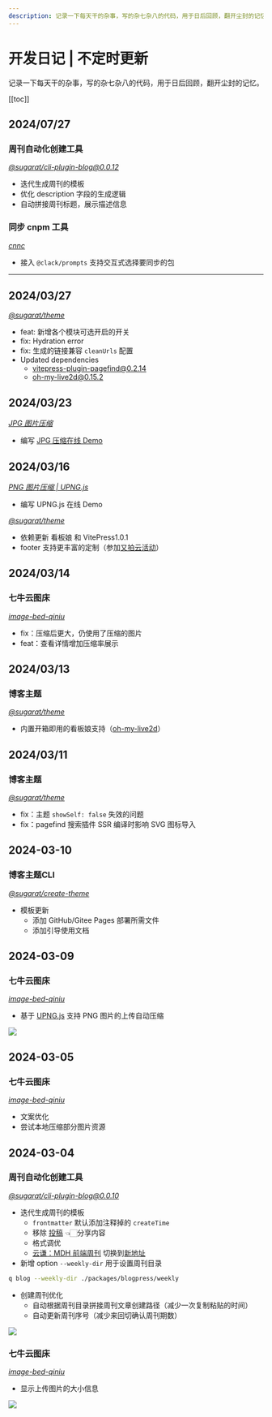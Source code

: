 ```yaml
---
description: 记录一下每天干的杂事，写的杂七杂八的代码，用于日后回顾，翻开尘封的记忆
---
```

# 开发日记 | 不定时更新

记录一下每天干的杂事，写的杂七杂八的代码，用于日后回顾，翻开尘封的记忆。

[[toc]]

## 2024/07/27
### 周刊自动化创建工具

*[@sugarat/cli-plugin-blog@0.0.12](https://www.npmjs.com/package/@sugarat/cli-plugin-blog)*

- 迭代生成周刊的模板
- 优化 description 字段的生成逻辑
- 自动拼接周刊标题，展示描述信息

### 同步 cnpm 工具

*[cnnc](https://www.npmjs.com/package/cnnc)*

- 接入 `@clack/prompts` 支持交互式选择要同步的包

---

## 2024/03/27

*[@sugarat/theme](https://github.com/ATQQ/sugar-blog/tree/master/packages/theme)*

- feat: 新增各个模块可选开启的开关
- fix: Hydration error
- fix: 生成的链接兼容 `cleanUrls` 配置
- Updated dependencies
  - vitepress-plugin-pagefind@0.2.14
  - oh-my-live2d@0.15.2

## 2024/03/23

*[JPG 图片压缩](https://github.com/ATQQ/demos/tree/main/pages/jpg-compress)*

- 编写 [JPG 压缩在线 Demo](https://demos.sugarat.top/pages/jpg-compress/)

## 2024/03/16

*[PNG 图片压缩 | UPNG.js](https://github.com/ATQQ/demos/tree/main/pages/png-compress)*

- 编写 UPNG.js 在线 Demo

*[@sugarat/theme](https://github.com/ATQQ/sugar-blog/tree/master/packages/theme)*

- 依赖更新 看板娘 和 VitePress1.0.1
- footer 支持更丰富的定制（参加[又拍云活动](https://www.upyun.com/league)）

## 2024/03/14

### 七牛云图床

*[image-bed-qiniu](https://github.com/ATQQ/image-bed-qiniu/tree/master/packages/client#-%E4%B8%83%E7%89%9B%E4%BA%91oss%E5%9B%BE%E5%BA%8A-)*

- fix：压缩后更大，仍使用了压缩的图片
- feat：查看详情增加压缩率展示

## 2024/03/13

### 博客主题

*[@sugarat/theme](https://github.com/ATQQ/sugar-blog/tree/master/packages/theme)*

- 内置开箱即用的看板娘支持（[oh-my-live2d](https://github.com/oh-my-live2d/oh-my-live2d)）

## 2024/03/11

### 博客主题

*[@sugarat/theme](https://github.com/ATQQ/sugar-blog/tree/master/packages/theme)*

- fix：主题 `showSelf: false` 失效的问题
- fix：pagefind 搜索插件 SSR 编译时影响 SVG 图标导入

## 2024-03-10

### 博客主题CLI

*[@sugarat/create-theme](https://github.com/ATQQ/sugar-blog/tree/master/packages/create-theme)*

- 模板更新
  - 添加 GitHub/Gitee Pages 部署所需文件
  - 添加引导使用文档

## 2024-03-09

### 七牛云图床

*[image-bed-qiniu](https://github.com/ATQQ/image-bed-qiniu/tree/master/packages/client#-%E4%B8%83%E7%89%9B%E4%BA%91oss%E5%9B%BE%E5%BA%8A-)*

- 基于 [UPNG.js](https://github.com/photopea/UPNG.js) 支持 PNG 图片的上传自动压缩

![](https://img.cdn.sugarat.top/mdImg/sugar/727ade06e155fd9541cfcab78bdaab7f)

## 2024-03-05

### 七牛云图床

*[image-bed-qiniu](https://github.com/ATQQ/image-bed-qiniu/tree/master/packages/client#-%E4%B8%83%E7%89%9B%E4%BA%91oss%E5%9B%BE%E5%BA%8A-)*

- 文案优化
- 尝试本地压缩部分图片资源

## 2024-03-04

### 周刊自动化创建工具

*[@sugarat/cli-plugin-blog@0.0.10](https://www.npmjs.com/package/@sugarat/cli-plugin-blog)*

- 迭代生成周刊的模板
  - `frontmatter` 默认添加注释掉的 `createTime`
  - 移除 [投稿](https://www.wenjuan.com/s/AN32YrD/) 👈🏻分享内容
  - 格式调优
  - [云谦：MDH 前端周刊](https://sorrycc.com/mdh/) 切换到[新地址](https://sorrycc.com/mdh/)
- 新增 option `--weekly-dir` 用于设置周刊目录

```sh
q blog --weekly-dir ./packages/blogpress/weekly
```

- 创建周刊优化
  - 自动根据周刊目录拼接周刊文章创建路径（减少一次复制粘贴的时间）
  - 自动更新周刊序号（减少来回切确认周刊期数）

![](https://img.cdn.sugarat.top/mdImg/sugar/3f4b2c2c0497eb31ce8b4d86d16b63b4)

### 七牛云图床

*[image-bed-qiniu](https://github.com/ATQQ/image-bed-qiniu/tree/master/packages/client#-%E4%B8%83%E7%89%9B%E4%BA%91oss%E5%9B%BE%E5%BA%8A-)*

- 显示上传图片的大小信息

![](https://img.cdn.sugarat.top/mdImg/sugar/951b7a23af37d64c0ee1414a6faee899)
